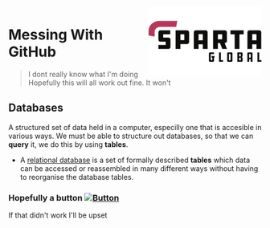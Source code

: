 <a href="https://www.spartaglobal.com/">
	<img src="sparta-logo-4020.png" align="right" />
</a>

# Messing With GitHub
> I dont really know what I'm doing
Hopefully this will all work out fine.
> It won't

## Databases

A structured set of data held in a computer, especilly one that is accesible in various ways. We must be able to structure out databases, so that we can **query** it, we do this by using **tables**.
- A [relational database](https://aws.amazon.com/relational-database/#:~:text=A%20relational%20database%20is%20a,be%20represented%20in%20the%20database.) is a set of formally described **tables** which data can be accessed or reassembled in many different ways without having to reorganise the database tables.

### Hopefully a button [![Button](https://cdn.rawgit.com/sindresorhus/awesome/d7305f38d29fed78fa85652e3a63e154dd8e8829/media/badge.svg)](https://www.success.com/)
If that didn't work I'll be upset